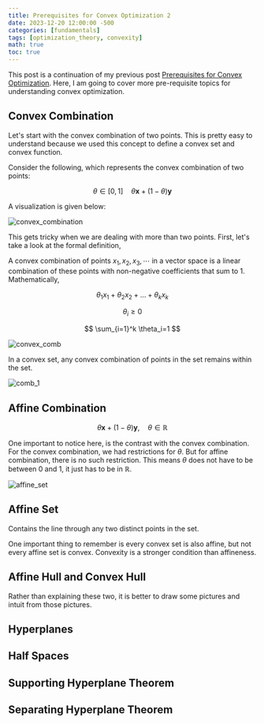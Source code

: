 ```yaml
---
title: Prerequisites for Convex Optimization 2 
date: 2023-12-20 12:00:00 -500
categories: [fundamentals]
tags: [optimization_theory, convexity]
math: true
toc: true
---
```


This post is a continuation of my previous post [Prerequisites for Convex Optimization](https://dibalokechanda.github.io/posts/Prerequisites-for-Convex-Optimization-blog/). Here, I am going to cover more pre-requisite topics for understanding convex optimization. 


## Convex Combination

Let's start with the convex combination of two points. This is pretty easy to understand because we used this concept to define a convex set and convex function.


Consider the following, which represents the convex combination of two points:

$$
\theta \in[0,1] \quad \theta \mathbf{x}+(1-\theta) \mathbf{y}
$$


A visualization is given below:

![convex_combination](https://i.ibb.co/ZfdcjxK/chrome-he-U3-Oaxx-Xw.png)


This gets tricky when we are dealing with more than two points. First, let's take a look at the formal definition,

A convex combination of points $x_1,x_2,x_3,\cdots$ in a vector space is a linear combination of these points with non-negative coefficients that sum to $1$. Mathematically, 


$$
\theta_1 x_1+\theta_2 x_2+\ldots+\theta_k x_k
$$


$$
\theta_i \geq 0
$$


$$
\sum_{i=1}^k \theta_i=1
$$


![convex_comb](https://i.ibb.co/4m2rkLd/chrome-B0cvt-Iwt8v.png)

 In a convex set, any convex combination of points in the set remains within the set.

![comb_1](https://i.ibb.co/yRxy6wk/chrome-m4-N96-Mo-UYs.png)


## Affine Combination 


$$
\theta \mathbf{x}+(1-\theta) \mathbf{y}, \quad \theta \in \mathbb{R} 
$$

One important to notice here, is the contrast with the convex combination. For the convex combination, we had restrictions for $\theta$. But for affine combination, there is no such restriction. This means $\theta$ does not have to be between $0$ and $1$, it just has to be in $\mathbb{R}$.


![affine_set](https://i.ibb.co/88gktvF/chrome-Jw5f-C5-QZjm.png)

## Affine Set
Contains the line through any two distinct points in the set.


 One important thing to remember is every convex set is also affine, but not every affine set is convex. Convexity is a stronger condition than affineness.


## Affine Hull  and Convex Hull

Rather than explaining these two, it is better to draw some pictures and intuit from those pictures.




## Hyperplanes 



## Half Spaces 




## Supporting Hyperplane Theorem




## Separating Hyperplane Theorem